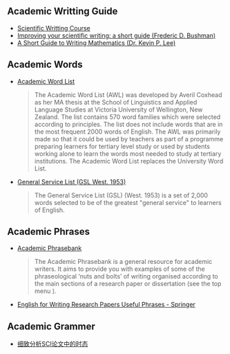 ## Academic Writting Guide
- [Scientific Writting Course](https://learn.canvas.net/courses/1505)
- [Improving your scientific writing: a short guide (Frederic D. Bushman)](https://lijunsun.github.io/files/ScientificWritingV39.pdf)
- [A Short Guide to Writing Mathematics (Dr. Kevin P. Lee)](https://web.cs.ucdavis.edu/~amenta/w10/writingman.pdf)

## Academic Words
- [Academic Word List](https://www.wgtn.ac.nz/lals/resources/academicwordlist)
  >The Academic Word List (AWL) was developed by Averil Coxhead as her MA thesis at the School of Linguistics and Applied Language Studies at Victoria University of Wellington, New Zealand. The list contains 570 word families which were selected according to principles. The list does not include words that are in the most frequent 2000 words of English. The AWL was primarily made so that it could be used by teachers as part of a programme preparing learners for tertiary level study or used by students working alone to learn the words most needed to study at tertiary institutions. The Academic Word List replaces the University Word List.
- [General Service List (GSL West. 1953)](http://jbauman.com/aboutgsl.html)
  >The General Service List (GSL) (West. 1953) is a set of 2,000 words selected to be of the greatest "general service" to learners of English.
  
## Academic Phrases
- [Academic Phrasebank](http://www.phrasebank.manchester.ac.uk/)
  >The Academic Phrasebank is a general resource for academic writers. It aims to provide you with examples of some of the phraseological ‘nuts and bolts’ of writing organised according to the main sections of a research paper or dissertation (see the top menu ). 
  
- [English for Writing Research Papers Useful Phrases - Springer](https://www.springer.com/cda/content/document/cda_downloaddocument/Free+Download+-+Useful+Phrases.pdf?SGWID=0-0-45-1543172-p177775190)

## Academic Grammer
 - [细致分析SCI论文中的时态](https://zhuanlan.zhihu.com/p/38312929)
